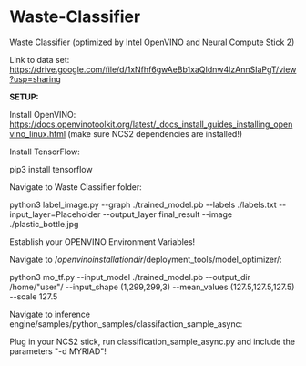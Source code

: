 # Waste-Classifier
Waste Classifier (optimized by Intel OpenVINO and Neural Compute Stick 2)

Link to data set: https://drive.google.com/file/d/1xNfhf6gwAeBb1xaQIdnw4lzAnnSIaPgT/view?usp=sharing

**SETUP:**

Install OpenVINO: https://docs.openvinotoolkit.org/latest/_docs_install_guides_installing_openvino_linux.html (make sure NCS2 dependencies are installed!)

Install TensorFlow: 

pip3 install tensorflow

Navigate to Waste Classifier folder: 

python3 label_image.py --graph ./trained_model.pb --labels ./labels.txt --input_layer=Placeholder --output_layer final_result --image ./plastic_bottle.jpg

Establish your OPENVINO Environment Variables! 

Navigate to /$openvino installation dir$/deployment_tools/model_optimizer/: 

python3 mo_tf.py --input_model ./trained_model.pb --output_dir /home/"user"/ --input_shape (1,299,299,3) --mean_values (127.5,127.5,127.5) --scale 127.5

Navigate to inference engine/samples/python_samples/classifaction_sample_async: 

Plug in your NCS2 stick, run classification_sample_async.py and include the parameters "-d MYRIAD"!
